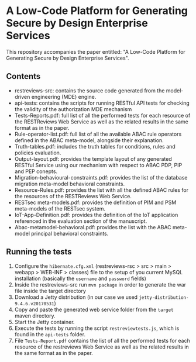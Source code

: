 # A Low-Code Platform for Generating Secure by Design Enterprise Services
This repository accompanies the paper entitled: "A Low-Code Platform for Generating Secure by Design Enterprise Services".

## Contents

- restreviews-src: contains the source code generated from the model-driven
engineering (MDE) engine.
- api-tests: contains the scripts for running RESTful API tests for checking the
validity of the authorization MDE mechanism
- Tests-Reports.pdf: full list of all the performed tests for each resource of the RESTReviews Web Service as well as the related results in the same format as in the paper.
- Rule-operator-list.pdf: full list of all the available ABAC rule operators defined in the ABAC meta-model, alongside their explanation.
- Truth-tables.pdf: includes the truth tables for conditions, rules and policies evaluation.
- Output-layout.pdf: provides the template layout of any generated RESTful Service using our mechanism with respect to ABAC PDP, PIP and PEP conepts.
- Migration-behavioural-constraints.pdf: provides the list of the database migration meta-model behavioral constraints.
- Resource-Rules.pdf: provides the list with all the defined ABAC rules for the resources of the RESTReviews Web Service.
- RESTsec meta-models.pdf: provides the definition of PIM and PSM meta-models of the RESTsec system.
- IoT-App-Definition.pdf: provides the definition of the IoT application referenced in the evaluation section of the manuscript.
- Abac-metamodel-behavioral.pdf: provides the list with the ABAC meta-model principal behavioral constraints.

## Running the tests

1. Configure the `hibernate.cfg.xml` (restreviews-rsc > src > main > webapp > WEB-INF > classes)
file to the setup of you current MySQL installation (basically the `username` and `password` fields)
2. Inside the restreviews-src run `mvn package` in order to generate the war file
inside the target directory
3. Download a Jetty distribution (in our case we used `jetty-distribution-9.4.6.v20170531`)
4. Copy and paste the generated web service folder from the `target` maven directory.
5. Start the Jetty container.
6. Execute the tests by running the script `restreviewtests.js`, which is found in the `api-tests` folder.
7. File `Tests-Report.pdf` contains the list of all the performed tests for each resource of the restreviews Web Service as well as the related results in the same format as in the paper.
